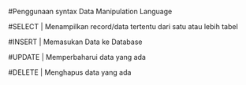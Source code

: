 #Penggunaan syntax Data Manipulation Language

#SELECT | Menampilkan record/data tertentu dari satu atau lebih tabel

#INSERT | Memasukan Data ke Database

#UPDATE | Memperbaharui data yang ada

#DELETE | Menghapus data yang ada